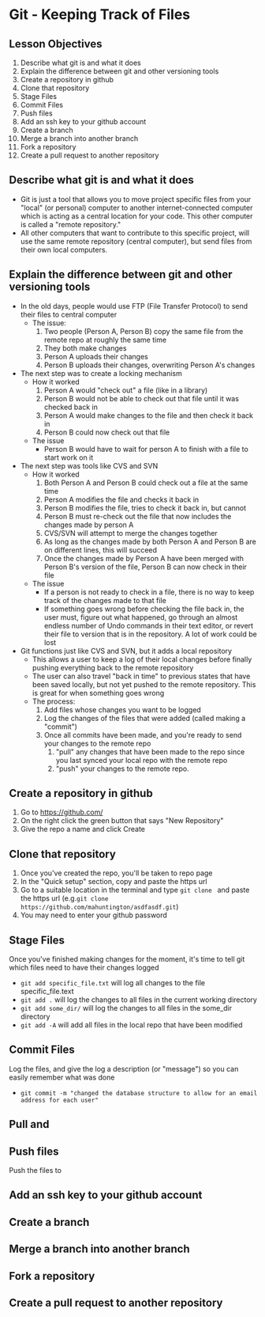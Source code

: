 # Git - Keeping Track of Files

## Lesson Objectives

1. Describe what git is and what it does
1. Explain the difference between git and other versioning tools
1. Create a repository in github
1. Clone that repository
1. Stage Files
1. Commit Files
1. Push files
1. Add an ssh key to your github account
1. Create a branch
1. Merge a branch into another branch
1. Fork a repository
1. Create a pull request to another repository

##  Describe what git is and what it does

- Git is just a tool that allows you to move project specific files from your "local" (or personal) computer to another internet-connected computer which is acting as a central location for your code.  This other computer is called a "remote repository."
- All other computers that want to contribute to this specific project, will use the same remote repository (central computer), but send files from their own local computers.

##  Explain the difference between git and other versioning tools

- In the old days, people would use FTP (File Transfer Protocol) to send their files to central computer
	- The issue:
		1. Two people (Person A, Person B) copy the same file from the remote repo at roughly the same time
		1. They both make changes
		1. Person A uploads their changes
		1. Person B uploads their changes, overwriting Person A's changes
- The next step was to create a locking mechanism
	- How it worked
		1. Person A would "check out" a file (like in a library)
		1. Person B would not be able to check out that file until it was checked back in
		1. Person A would make changes to the file and then check it back in
		1. Person B could now check out that file
	- The issue
		- Person B would have to wait for person A to finish with a file to start work on it
- The next step was tools like CVS and SVN
	- How it worked
		1. Both Person A and Person B could check out a file at the same time
		1. Person A modifies the file and checks it back in
		1. Person B modifies the file, tries to check it back in, but cannot
		1. Person B must re-check out the file that now includes the changes made by person A
		1. CVS/SVN will attempt to merge the changes together
		1. As long as the changes made by both Person A and Person B are on different lines, this will succeed
		1. Once the changes made by Person A have been merged with Person B's version of the file, Person B can now check in their file
	- The issue
		- If a person is not ready to check in a file, there is no way to keep track of the changes made to that file
		- If something goes wrong before checking the file back in, the user must, figure out what happened, go through an almost endless number of Undo commands in their text editor, or revert their file to version that is in the repository.  A lot of work could be lost
- Git functions just like CVS and SVN, but it adds a local repository
	- This allows a user to keep a log of their local changes before finally pushing everything back to the remote repository
	- The user can also travel "back in time" to previous states that have been saved locally, but not yet pushed to the remote repository.  This is great for when something goes wrong
	- The process:
		1. Add files whose changes you want to be logged
		1. Log the changes of the files that were added (called making a "commit")
		1. Once all commits have been made, and you're ready to send your changes to the remote repo
			1. "pull" any changes that have been made to the repo since you last synced your local repo with the remote repo
			1. "push" your changes to the remote repo.

##  Create a repository in github

1. Go to https://github.com/
1. On the right click the green button that says "New Repository"
1. Give the repo a name and click Create

##  Clone that repository

1. Once you've created the repo, you'll be taken to repo page
1. In the "Quick setup" section, copy and paste the https url
1. Go to a suitable location in the terminal and type `git clone ` and paste the https url (e.g.`git clone https://github.com/mahuntington/asdfasdf.git`)
1. You may need to enter your github password

##  Stage Files

Once you've finished making changes for the moment, it's time to tell git which files need to have their changes logged

- `git add specific_file.txt` will log all changes to the file specific_file.text
- `git add .` will log the changes to all files in the current working directory
- `git add some_dir/` will log the changes to all files in the some_dir directory
- `git add -A` will add all files in the local repo that have been modified

##  Commit Files

Log the files, and give the log a description (or "message") so you can easily remember what was done

- `git commit -m "changed the database structure to allow for an email address for each user"`

##  Pull and

##  Push files

Push the files to
##  Add an ssh key to your github account
##  Create a branch
##  Merge a branch into another branch
##  Fork a repository
##  Create a pull request to another repository
